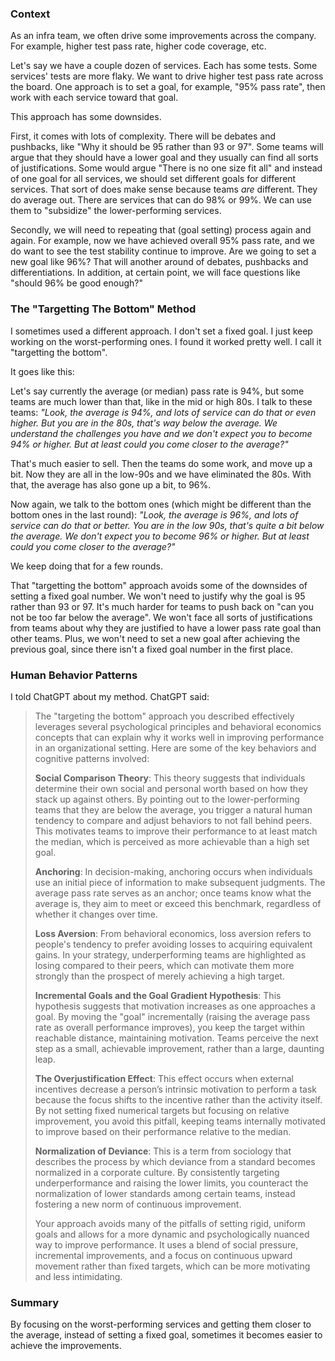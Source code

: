 ### Context

As an infra team, we often drive some improvements across the company. For example, higher test pass rate, higher code coverage, etc. 

Let's say we have a couple dozen of services. Each has some tests. Some services' tests are more flaky. We want to drive higher test pass rate across the board. One approach is to set a goal, for example, "95% pass rate", then work with each service toward that goal. 

This approach has some downsides. 

First, it comes with lots of complexity. There will be debates and pushbacks, like "Why it should be 95 rather than 93 or 97". Some teams will argue that they should have a lower goal and they usually can find all sorts of justifications. Some would argue "There is no one size fit all" and instead of one goal for all services, we should set different goals for different services. That sort of does make sense because teams _are_ different. They do average out. There are services that can do 98% or 99%. We can use them to "subsidize" the lower-performing services.

Secondly, we will need to repeating that (goal setting) process again and again. For example, now we have achieved overall 95% pass rate, and we do want to see the test stability continue to improve. Are we going to set a new goal like 96%? That will another around of debates, pushbacks and differentiations. In addition, at certain point, we will face questions like "should 96% be good enough?"

### The "Targetting The Bottom" Method

I sometimes used a different approach. I don't set a fixed goal. I just keep working on the worst-performing ones. I found it worked pretty well. I call it "targetting the bottom".

It goes like this:

Let's say currently the average (or median) pass rate is 94%, but some teams are much lower than that, like in the mid or high 80s. I talk to these teams: *"Look, the average is 94%, and lots of service can do that or even higher. But you are in the 80s, that's way below the average. We understand the challenges you have and we don't expect you to become 94% or higher. But at least could you come closer to the average?"* 

That's much easier to sell. Then the teams do some work, and move up a bit. Now they are all in the low-90s and we have eliminated the 80s. With that, the average has also gone up a bit, to 96%. 

Now again, we talk to the bottom ones (which might be different than the bottom ones in the last round): *"Look, the average is 96%, and lots of service can do that or better. You are in the low 90s, that's quite a bit below the average. We don't expect you to become 96% or higher. But at least could you come closer to the average?"*

We keep doing that for a few rounds. 

That "targetting the bottom" approach avoids some of the downsides of setting a fixed goal number. We won't need to justify why the goal is 95 rather than 93 or 97. It's much harder for teams to push back on "can you not be too far below the average". We won't face all sorts of justifications from teams about why they are justified to have a lower pass rate goal than other teams. Plus, we won't need to set a new goal after achieving the previous goal, since there isn't a fixed goal number in the first place. 

### Human Behavior Patterns

I told ChatGPT about my method. ChatGPT said:

> The "targeting the bottom" approach you described effectively leverages several psychological principles and behavioral economics concepts that can explain why it works well in improving performance in an organizational setting. Here are some of the key behaviors and cognitive patterns involved:
> 
> **Social Comparison Theory**: This theory suggests that individuals determine their own social and personal worth based on how they stack up against others. By pointing out to the lower-performing teams that they are below the average, you trigger a natural human tendency to compare and adjust behaviors to not fall behind peers. This motivates teams to improve their performance to at least match the median, which is perceived as more achievable than a high set goal.
>
> **Anchoring**: In decision-making, anchoring occurs when individuals use an initial piece of information to make subsequent judgments. The average pass rate serves as an anchor; once teams know what the average is, they aim to meet or exceed this benchmark, regardless of whether it changes over time.
>
> **Loss Aversion**: From behavioral economics, loss aversion refers to people's tendency to prefer avoiding losses to acquiring equivalent gains. In your strategy, underperforming teams are highlighted as losing compared to their peers, which can motivate them more strongly than the prospect of merely achieving a high target.
>
> **Incremental Goals and the Goal Gradient Hypothesis**: This hypothesis suggests that motivation increases as one approaches a goal. By moving the "goal" incrementally (raising the average pass rate as overall performance improves), you keep the target within reachable distance, maintaining motivation. Teams perceive the next step as a small, achievable improvement, rather than a large, daunting leap.
>
> **The Overjustification Effect**: This effect occurs when external incentives decrease a person’s intrinsic motivation to perform a task because the focus shifts to the incentive rather than the activity itself. By not setting fixed numerical targets but focusing on relative improvement, you avoid this pitfall, keeping teams internally motivated to improve based on their performance relative to the median.
>
> **Normalization of Deviance**: This is a term from sociology that describes the process by which deviance from a standard becomes normalized in a corporate culture. By consistently targeting underperformance and raising the lower limits, you counteract the normalization of lower standards among certain teams, instead fostering a new norm of continuous improvement.
>
> Your approach avoids many of the pitfalls of setting rigid, uniform goals and allows for a more dynamic and psychologically nuanced way to improve performance. It uses a blend of social pressure, incremental improvements, and a focus on continuous upward movement rather than fixed targets, which can be more motivating and less intimidating.

### Summary

By focusing on the worst-performing services and getting them closer to the average, instead of setting a fixed goal, sometimes it becomes easier to achieve the improvements.
